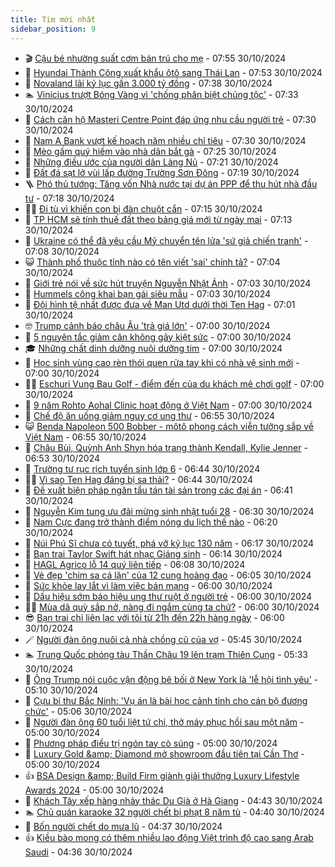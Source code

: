 ```yaml
---
title: Tim mới nhất
sidebar_position: 9
---
```


<!-- vnexpress-tin-moi-nhat:START -->
- 🎬 [Cậu bé nhường suất cơm bán trú cho mẹ](https://vnexpress.net/cau-be-nhuong-suat-com-ban-tru-cho-me-4810216.html) - 07:55 30/10/2024
- 🐎 [Hyundai Thành Công xuất khẩu ôtô sang Thái Lan](https://vnexpress.net/hyundai-thanh-cong-xuat-khau-oto-sang-thai-lan-4810002.html) - 07:53 30/10/2024
- 🦍 [Novaland lãi kỷ lục gần 3.000 tỷ đồng](https://vnexpress.net/novaland-lai-ky-luc-gan-3-000-ty-dong-4810208.html) - 07:38 30/10/2024
- 🏊 [Vinicius trượt Bóng Vàng vì &#39;chống phân biệt chủng tộc&#39;](https://vnexpress.net/vinicius-truot-bong-vang-vi-chong-phan-biet-chung-toc-4810183.html) - 07:33 30/10/2024
- 🎊 [Cách căn hộ Masteri Centre Point đáp ứng nhu cầu người trẻ](https://vnexpress.net/cach-can-ho-masteri-centre-point-dap-ung-nhu-cau-nguoi-tre-4810203.html) - 07:30 30/10/2024
- 🎃 [Nam A Bank vượt kế hoạch năm nhiều chỉ tiêu](https://vnexpress.net/nam-a-bank-vuot-ke-hoach-nam-nhieu-chi-tieu-4810075.html) - 07:30 30/10/2024
- 🧰 [Mèo gấm quý hiếm vào nhà dân bắt gà](https://vnexpress.net/meo-gam-quy-hiem-vao-nha-dan-bat-ga-4810220.html) - 07:25 30/10/2024
- 🔭 [Những điều ước của người dân Làng Nủ](https://vnexpress.net/nhung-dieu-uoc-cua-nguoi-dan-lang-nu-4808483.html) - 07:21 30/10/2024
- 🫶 [Đất đá sạt lở vùi lấp đường Trường Sơn Đông](https://vnexpress.net/dat-da-sat-lo-vui-lap-duong-truong-son-dong-4810211.html) - 07:19 30/10/2024
- 🪜 [Phó thủ tướng: Tăng vốn Nhà nước tại dự án PPP để thu hút nhà đầu tư](https://vnexpress.net/pho-thu-tuong-tang-von-nha-nuoc-tai-du-an-ppp-de-thu-hut-nha-dau-tu-4810157.html) - 07:18 30/10/2024
- 👨‍🏫 [Đi tù vì khiến con bị đàn chuột cắn](https://vnexpress.net/bo-me-linh-an-tu-vi-o-ban-khien-con-bi-dan-chuot-can-4810179.html) - 07:15 30/10/2024
- 🎊 [TP HCM sẽ tính thuế đất theo bảng giá mới từ ngày mai](https://vnexpress.net/tp-hcm-se-tinh-thue-dat-theo-bang-gia-moi-tu-ngay-mai-4810198.html) - 07:13 30/10/2024
- 🎊 [Ukraine có thể đã yêu cầu Mỹ chuyển tên lửa &#39;sứ giả chiến tranh&#39;](https://vnexpress.net/ukraine-co-the-da-yeu-cau-my-chuyen-ten-lua-su-gia-chien-tranh-4810135.html) - 07:08 30/10/2024
- 😺 [Thành phố thuộc tỉnh nào có tên viết &#39;sai&#39; chính tả?](https://vnexpress.net/thanh-pho-thuoc-tinh-nao-co-ten-viet-sai-chinh-ta-4807422.html) - 07:04 30/10/2024
- 🐘 [Giới trẻ nói về sức hút truyện Nguyễn Nhật Ánh](https://vnexpress.net/gioi-tre-noi-ve-suc-hut-truyen-nguyen-nhat-anh-4809479.html) - 07:03 30/10/2024
- 🌁 [Hummels công khai bạn gái siêu mẫu](https://vnexpress.net/hummels-cong-khai-ban-gai-sieu-mau-4810160.html) - 07:03 30/10/2024
- 🐲 [Đội hình tệ nhất được đưa về Man Utd dưới thời Ten Hag](https://vnexpress.net/doi-hinh-te-nhat-duoc-dua-ve-man-utd-duoi-thoi-ten-hag-4809879.html) - 07:01 30/10/2024
- 🤓 [Trump cảnh báo châu Âu &#39;trả giá lớn&#39;](https://vnexpress.net/trump-canh-bao-chau-au-tra-gia-lon-4810112.html) - 07:00 30/10/2024
- 💪 [5 nguyên tắc giảm cân không gây kiệt sức](https://vnexpress.net/5-nguyen-tac-giam-can-khong-gay-kiet-suc-4810201.html) - 07:00 30/10/2024
- 🎓 [Những chất dinh dưỡng nuôi dưỡng tim](https://vnexpress.net/nhung-chat-dinh-duong-nuoi-duong-tim-4810108.html) - 07:00 30/10/2024
- 🫣 [Học sinh vùng cao rèn thói quen rửa tay khi có nhà vệ sinh mới](https://vnexpress.net/hoc-sinh-vung-cao-ren-thoi-quen-rua-tay-khi-co-nha-ve-sinh-moi-4810088.html) - 07:00 30/10/2024
- 🧑‍💻 [Eschuri Vung Bau Golf - điểm đến của du khách mê chơi golf](https://vnexpress.net/eschuri-vung-bau-golf-diem-den-cua-du-khach-me-choi-golf-4809801.html) - 07:00 30/10/2024
- 🐲 [9 năm Rohto Aohal Clinic hoạt động ở Việt Nam](https://vnexpress.net/9-nam-rohto-aohal-clinic-hoat-dong-o-viet-nam-4809756.html) - 07:00 30/10/2024
- 🌝 [Chế độ ăn uống giảm nguy cơ ung thư](https://vnexpress.net/che-do-an-uong-giam-nguy-co-ung-thu-4809972.html) - 06:55 30/10/2024
- 😺 [Benda Napoleon 500 Bobber - môtô phong cách viễn tưởng sắp về Việt Nam](https://vnexpress.net/benda-napoleon-500-bobber-moto-phong-cach-vien-tuong-sap-ve-viet-nam-4809991.html) - 06:55 30/10/2024
- 🐎 [Châu Bùi, Quỳnh Anh Shyn hóa trang thành Kendall, Kylie Jenner](https://vnexpress.net/chau-bui-quynh-anh-shyn-hoa-trang-thanh-kendall-kylie-jenner-4810162.html) - 06:53 30/10/2024
- 🎡 [Trường tư rục rịch tuyển sinh lớp 6](https://vnexpress.net/truong-tu-ruc-rich-tuyen-sinh-lop-6-4809872.html) - 06:44 30/10/2024
- 👨‍🏫 [Vì sao Ten Hag đáng bị sa thải?](https://vnexpress.net/vi-sao-ten-hag-dang-bi-sa-thai-4809969.html) - 06:44 30/10/2024
- 🦆 [Đề xuất biện pháp ngăn tẩu tán tài sản trong các đại án](https://vnexpress.net/de-xuat-bien-phap-ngan-tau-tan-tai-san-trong-cac-dai-an-4810144.html) - 06:41 30/10/2024
- 🚦 [Nguyễn Kim tung ưu đãi mừng sinh nhật tuổi 28](https://vnexpress.net/nguyen-kim-tung-uu-dai-mung-sinh-nhat-tuoi-28-4810037.html) - 06:30 30/10/2024
- 💫 [Nam Cực đang trở thành điểm nóng du lịch thế nào](https://vnexpress.net/nam-cuc-dang-tro-thanh-diem-nong-du-lich-the-nao-4810139.html) - 06:20 30/10/2024
- 🎉 [Núi Phú Sĩ chưa có tuyết, phá vỡ kỷ lục 130 năm](https://vnexpress.net/nui-phu-si-chua-co-tuyet-pha-vo-ky-luc-130-nam-4810103.html) - 06:17 30/10/2024
- 🌋 [Bạn trai Taylor Swift hát nhạc Giáng sinh](https://vnexpress.net/ban-trai-taylor-swift-hat-nhac-giang-sinh-4810164.html) - 06:14 30/10/2024
- 🤖 [HAGL Agrico lỗ 14 quý liên tiếp](https://vnexpress.net/hagl-agrico-lo-14-quy-lien-tiep-4810170.html) - 06:08 30/10/2024
- 🦏 [Vẻ đẹp &#39;chim sa cá lặn&#39; của 12 cung hoàng đạo](https://vnexpress.net/ve-dep-chim-sa-ca-lan-cua-12-cung-hoang-dao-4810116.html) - 06:05 30/10/2024
- 🦩 [Sức khỏe lay lắt vì làm việc bán mạng](https://vnexpress.net/suc-khoe-lay-lat-vi-lam-viec-ban-mang-4810159.html) - 06:00 30/10/2024
- 👺 [Dấu hiệu sớm báo hiệu ung thư ruột ở người trẻ](https://vnexpress.net/dau-hieu-som-bao-hieu-ung-thu-ruot-o-nguoi-tre-4810095.html) - 06:00 30/10/2024
- 🧑‍🏫 [Mùa dã quỳ sắp nở, nàng đi ngắm cùng ta chứ?](https://vnexpress.net/mua-da-quy-sap-no-nang-di-ngam-cung-ta-chu-4810071.html) - 06:00 30/10/2024
- 😎 [Bạn trai chỉ liên lạc với tôi từ 21h đến 22h hàng ngày](https://vnexpress.net/ban-trai-chi-lien-lac-voi-toi-tu-21h-den-22h-hang-ngay-4809367.html) - 06:00 30/10/2024
- 🪄 [Người đàn ông nuôi cả nhà chồng cũ của vợ](https://vnexpress.net/nguoi-dan-ong-nuoi-ca-nha-chong-cu-cua-vo-4809999.html) - 05:45 30/10/2024
- 🏊 [Trung Quốc phóng tàu Thần Châu 19 lên trạm Thiên Cung](https://vnexpress.net/trung-quoc-phong-tau-than-chau-19-len-tram-thien-cung-4809986.html) - 05:33 30/10/2024
- 💃 [Ông Trump nói cuộc vận động bê bối ở New York là &#39;lễ hội tình yêu&#39;](https://vnexpress.net/ong-trump-noi-cuoc-van-dong-be-boi-o-new-york-la-le-hoi-tinh-yeu-4810076.html) - 05:10 30/10/2024
- 🦆 [Cựu bí thư Bắc Ninh: &#39;Vụ án là bài học cảnh tỉnh cho cán bộ đương chức&#39;](https://vnexpress.net/cuu-bi-thu-bac-ninh-vu-an-la-bai-hoc-canh-tinh-cho-can-bo-duong-chuc-4810122.html) - 05:06 30/10/2024
- 🎊 [Người đàn ông 60 tuổi liệt tứ chi, thở máy phục hồi sau một năm](https://vnexpress.net/nguoi-dan-ong-60-tuoi-liet-tu-chi-tho-may-phuc-hoi-sau-mot-nam-4810158.html) - 05:00 30/10/2024
- 👺 [Phương pháp điều trị ngón tay cò súng](https://vnexpress.net/phuong-phap-dieu-tri-ngon-tay-co-sung-4810153.html) - 05:00 30/10/2024
- 🎡 [Luxury Gold &amp;amp; Diamond mở showroom đầu tiên tại Cần Thơ](https://vnexpress.net/luxury-gold-diamond-mo-showroom-dau-tien-tai-can-tho-4809695.html) - 05:00 30/10/2024
- 👍 [BSA Design &amp;amp; Build Firm giành giải thưởng Luxury Lifestyle Awards 2024](https://vnexpress.net/bsa-design-build-firm-gianh-giai-thuong-luxury-lifestyle-awards-2024-4809356.html) - 05:00 30/10/2024
- 🐎 [Khách Tây xếp hàng nhảy thác Du Già ở Hà Giang](https://vnexpress.net/khach-tay-xep-hang-nhay-thac-du-gia-o-ha-giang-4809279.html) - 04:43 30/10/2024
- 🏊 [Chủ quán karaoke 32 người chết bị phạt 8 năm tù](https://vnexpress.net/chu-quan-karaoke-32-nguoi-chet-bi-phat-8-nam-tu-4810151.html) - 04:40 30/10/2024
- 🦩 [Bốn người chết do mưa lũ](https://vnexpress.net/bon-nguoi-chet-do-mua-lu-4804893.html) - 04:37 30/10/2024
- 👍 [Kiều bào mong có thêm nhiều lao động Việt trình độ cao sang Arab Saudi](https://vnexpress.net/kieu-bao-mong-co-them-nhieu-lao-dong-viet-trinh-do-cao-sang-arab-saudi-4810101.html) - 04:36 30/10/2024<!-- vnexpress-tin-moi-nhat:END -->

